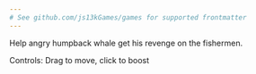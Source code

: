 ```yaml
---
# See github.com/js13kGames/games for supported frontmatter
---
```

Help angry humpback whale get his revenge on the fishermen.

Controls: Drag to move, click to boost